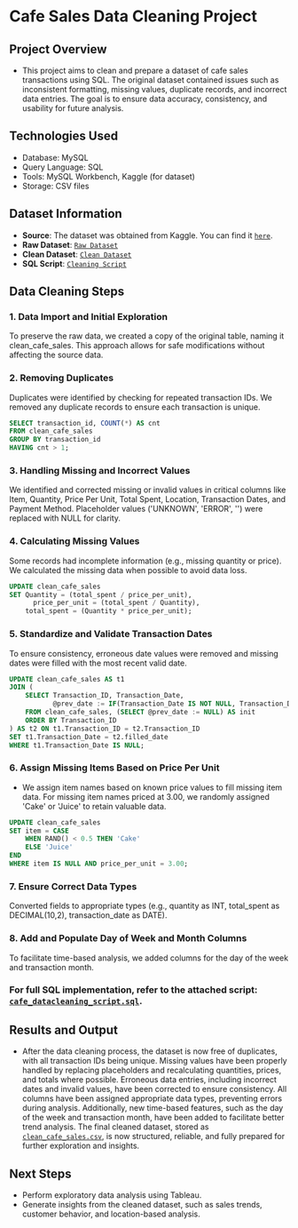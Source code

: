 # Cafe Sales Data Cleaning Project

## Project Overview
- This project aims to clean and prepare a dataset of cafe sales transactions using SQL. The original dataset contained issues such as inconsistent formatting, missing values, duplicate records, and incorrect data entries. The goal is to ensure data accuracy, consistency, and usability for future analysis.

## Technologies Used
- Database: MySQL
- Query Language: SQL
- Tools: MySQL Workbench, Kaggle (for dataset)
- Storage: CSV files

## Dataset Information
- **Source**: The dataset was obtained from Kaggle. You can find it [`here`](https://www.kaggle.com/datasets/ahmedmohamed2003/cafe-sales-dirty-data-for-cleaning-training).
- **Raw Dataset**: [`Raw Dataset`](./dirty_cafe_sales.csv)
- **Clean Dataset**: [`Clean Dataset`](./clean_cafe_sales.csv)
- **SQL Script**: [`Cleaning Script`](./cafe_datacleaning_script.sql)

## Data Cleaning Steps

### 1. Data Import and Initial Exploration
To preserve the raw data, we created a copy of the original table, naming it clean_cafe_sales. This approach allows for safe modifications without affecting the source data.

### 2. Removing Duplicates
Duplicates were identified by checking for repeated transaction IDs. We removed any duplicate records to ensure each transaction is unique.

```sql
SELECT transaction_id, COUNT(*) AS cnt
FROM clean_cafe_sales
GROUP BY transaction_id
HAVING cnt > 1;
```
  
### 3. Handling Missing and Incorrect Values
We identified and corrected missing or invalid values in critical columns like Item, Quantity, Price Per Unit, Total Spent, Location, Transaction Dates, and Payment Method. Placeholder values ('UNKNOWN', 'ERROR', '') were replaced with NULL for clarity.

### 4. Calculating Missing Values
Some records had incomplete information (e.g., missing quantity or price). We calculated the missing data when possible to avoid data loss.

```sql
UPDATE clean_cafe_sales
SET Quantity = (total_spent / price_per_unit),
	  price_per_unit = (total_spent / Quantity),
    total_spent = (Quantity * price_per_unit);
```

### 5. Standardize and Validate Transaction Dates
To ensure consistency, erroneous date values were removed and missing dates were filled with the most recent valid date.

```sql
UPDATE clean_cafe_sales AS t1
JOIN (
    SELECT Transaction_ID, Transaction_Date,
           @prev_date := IF(Transaction_Date IS NOT NULL, Transaction_Date, @prev_date) AS filled_date
    FROM clean_cafe_sales, (SELECT @prev_date := NULL) AS init
    ORDER BY Transaction_ID
) AS t2 ON t1.Transaction_ID = t2.Transaction_ID
SET t1.Transaction_Date = t2.filled_date
WHERE t1.Transaction_Date IS NULL;
```

### 6. Assign Missing Items Based on Price Per Unit
- We assign item names based on known price values to fill missing item data. For missing item names priced at 3.00, we randomly assigned 'Cake' or 'Juice' to retain valuable data.

```sql
UPDATE clean_cafe_sales
SET item = CASE
    WHEN RAND() < 0.5 THEN 'Cake'
    ELSE 'Juice'
END
WHERE item IS NULL AND price_per_unit = 3.00;
```

### 7. Ensure Correct Data Types
Converted fields to appropriate types (e.g., quantity as INT, total_spent as DECIMAL(10,2), transaction_date as DATE).

### 8. Add and Populate Day of Week and Month Columns
To facilitate time-based analysis, we added columns for the day of the week and transaction month.

### For full SQL implementation, refer to the attached script: [`cafe_datacleaning_script.sql`](./cafe_datacleaning_script.sql).

## Results and Output
- After the data cleaning process, the dataset is now free of duplicates, with all transaction IDs being unique. Missing values have been properly handled by replacing placeholders and recalculating quantities, prices, and totals where possible. Erroneous data entries, including incorrect dates and invalid values, have been corrected to ensure consistency. All columns have been assigned appropriate data types, preventing errors during analysis. Additionally, new time-based features, such as the day of the week and transaction month, have been added to facilitate better trend analysis. The final cleaned dataset, stored as [`clean_cafe_sales.csv`](./clean_cafe_sales.csv), is now structured, reliable, and fully prepared for further exploration and insights.

## Next Steps
- Perform exploratory data analysis using Tableau.
- Generate insights from the cleaned dataset, such as sales trends, customer behavior, and location-based analysis.



